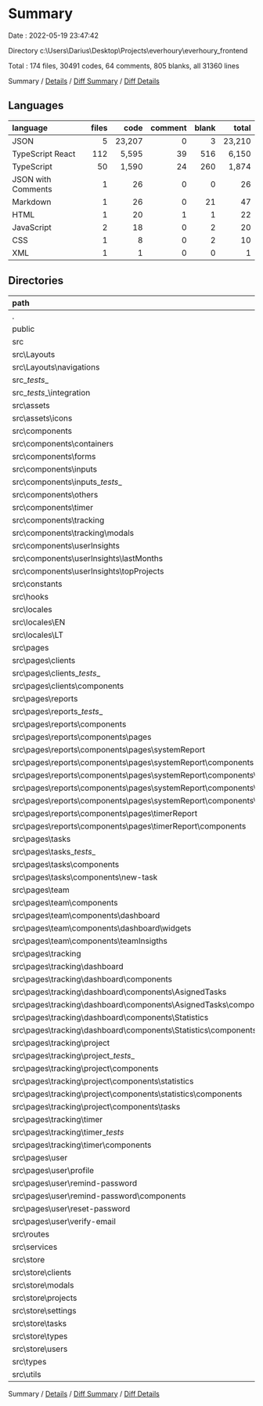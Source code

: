 # Summary

Date : 2022-05-19 23:47:42

Directory c:\Users\Darius\Desktop\Projects\everhoury\everhoury_frontend

Total : 174 files,  30491 codes, 64 comments, 805 blanks, all 31360 lines

Summary / [Details](details.md) / [Diff Summary](diff.md) / [Diff Details](diff-details.md)

## Languages
| language | files | code | comment | blank | total |
| :--- | ---: | ---: | ---: | ---: | ---: |
| JSON | 5 | 23,207 | 0 | 3 | 23,210 |
| TypeScript React | 112 | 5,595 | 39 | 516 | 6,150 |
| TypeScript | 50 | 1,590 | 24 | 260 | 1,874 |
| JSON with Comments | 1 | 26 | 0 | 0 | 26 |
| Markdown | 1 | 26 | 0 | 21 | 47 |
| HTML | 1 | 20 | 1 | 1 | 22 |
| JavaScript | 2 | 18 | 0 | 2 | 20 |
| CSS | 1 | 8 | 0 | 2 | 10 |
| XML | 1 | 1 | 0 | 0 | 1 |

## Directories
| path | files | code | comment | blank | total |
| :--- | ---: | ---: | ---: | ---: | ---: |
| . | 174 | 30,491 | 64 | 805 | 31,360 |
| public | 1 | 25 | 0 | 1 | 26 |
| src | 166 | 7,251 | 60 | 776 | 8,087 |
| src\Layouts | 4 | 240 | 0 | 18 | 258 |
| src\Layouts\navigations | 2 | 215 | 0 | 14 | 229 |
| src\__tests__ | 2 | 180 | 3 | 5 | 188 |
| src\__tests__\integration | 1 | 76 | 2 | 4 | 82 |
| src\assets | 1 | 1 | 0 | 0 | 1 |
| src\assets\icons | 1 | 1 | 0 | 0 | 1 |
| src\components | 26 | 1,546 | 7 | 131 | 1,684 |
| src\components\containers | 1 | 9 | 0 | 3 | 12 |
| src\components\forms | 6 | 454 | 0 | 28 | 482 |
| src\components\inputs | 8 | 435 | 3 | 34 | 472 |
| src\components\inputs\__tests__ | 1 | 23 | 3 | 1 | 27 |
| src\components\others | 3 | 164 | 0 | 17 | 181 |
| src\components\timer | 1 | 53 | 0 | 8 | 61 |
| src\components\tracking | 5 | 316 | 3 | 31 | 350 |
| src\components\tracking\modals | 5 | 316 | 3 | 31 | 350 |
| src\components\userInsights | 2 | 115 | 1 | 10 | 126 |
| src\components\userInsights\lastMonths | 1 | 50 | 1 | 5 | 56 |
| src\components\userInsights\topProjects | 1 | 65 | 0 | 5 | 70 |
| src\constants | 5 | 105 | 0 | 18 | 123 |
| src\hooks | 2 | 31 | 0 | 7 | 38 |
| src\locales | 2 | 62 | 0 | 0 | 62 |
| src\locales\EN | 1 | 31 | 0 | 0 | 31 |
| src\locales\LT | 1 | 31 | 0 | 0 | 31 |
| src\pages | 75 | 3,457 | 29 | 331 | 3,817 |
| src\pages\clients | 5 | 257 | 16 | 19 | 292 |
| src\pages\clients\__tests__ | 1 | 81 | 3 | 6 | 90 |
| src\pages\clients\components | 3 | 124 | 13 | 10 | 147 |
| src\pages\reports | 10 | 302 | 2 | 28 | 332 |
| src\pages\reports\__tests__ | 2 | 29 | 2 | 2 | 33 |
| src\pages\reports\components | 7 | 254 | 0 | 23 | 277 |
| src\pages\reports\components\pages | 6 | 225 | 0 | 19 | 244 |
| src\pages\reports\components\pages\systemReport | 4 | 91 | 0 | 11 | 102 |
| src\pages\reports\components\pages\systemReport\components | 3 | 67 | 0 | 9 | 76 |
| src\pages\reports\components\pages\systemReport\components\UserItem | 2 | 51 | 0 | 7 | 58 |
| src\pages\reports\components\pages\systemReport\components\UserItem\components | 1 | 24 | 0 | 3 | 27 |
| src\pages\reports\components\pages\systemReport\components\UsersList | 1 | 16 | 0 | 2 | 18 |
| src\pages\reports\components\pages\timerReport | 2 | 134 | 0 | 8 | 142 |
| src\pages\reports\components\pages\timerReport\components | 1 | 91 | 0 | 5 | 96 |
| src\pages\tasks | 8 | 532 | 6 | 47 | 585 |
| src\pages\tasks\__tests__ | 1 | 115 | 4 | 3 | 122 |
| src\pages\tasks\components | 6 | 331 | 1 | 40 | 372 |
| src\pages\tasks\components\new-task | 2 | 131 | 0 | 10 | 141 |
| src\pages\team | 10 | 352 | 1 | 35 | 388 |
| src\pages\team\components | 9 | 261 | 1 | 27 | 289 |
| src\pages\team\components\dashboard | 3 | 101 | 0 | 9 | 110 |
| src\pages\team\components\dashboard\widgets | 2 | 74 | 0 | 6 | 80 |
| src\pages\team\components\teamInsigths | 1 | 4 | 1 | 0 | 5 |
| src\pages\tracking | 36 | 1,781 | 4 | 172 | 1,957 |
| src\pages\tracking\dashboard | 6 | 114 | 0 | 13 | 127 |
| src\pages\tracking\dashboard\components | 5 | 85 | 0 | 10 | 95 |
| src\pages\tracking\dashboard\components\AsignedTasks | 2 | 62 | 0 | 7 | 69 |
| src\pages\tracking\dashboard\components\AsignedTasks\components | 1 | 35 | 0 | 5 | 40 |
| src\pages\tracking\dashboard\components\Statistics | 3 | 23 | 0 | 3 | 26 |
| src\pages\tracking\dashboard\components\Statistics\components | 2 | 16 | 0 | 2 | 18 |
| src\pages\tracking\project | 24 | 1,323 | 0 | 119 | 1,442 |
| src\pages\tracking\project\__tests__ | 1 | 59 | 0 | 2 | 61 |
| src\pages\tracking\project\components | 22 | 1,170 | 0 | 107 | 1,277 |
| src\pages\tracking\project\components\statistics | 3 | 217 | 0 | 14 | 231 |
| src\pages\tracking\project\components\statistics\components | 2 | 186 | 0 | 11 | 197 |
| src\pages\tracking\project\components\tasks | 5 | 227 | 0 | 22 | 249 |
| src\pages\tracking\timer | 6 | 344 | 4 | 40 | 388 |
| src\pages\tracking\timer\__tests_ | 1 | 23 | 1 | 4 | 28 |
| src\pages\tracking\timer\components | 2 | 111 | 0 | 14 | 125 |
| src\pages\user | 6 | 233 | 0 | 30 | 263 |
| src\pages\user\profile | 1 | 41 | 0 | 3 | 44 |
| src\pages\user\remind-password | 2 | 88 | 0 | 8 | 96 |
| src\pages\user\remind-password\components | 1 | 76 | 0 | 6 | 82 |
| src\pages\user\reset-password | 1 | 41 | 0 | 8 | 49 |
| src\pages\user\verify-email | 1 | 40 | 0 | 7 | 47 |
| src\routes | 4 | 195 | 0 | 20 | 215 |
| src\services | 6 | 279 | 3 | 56 | 338 |
| src\store | 27 | 750 | 4 | 133 | 887 |
| src\store\clients | 4 | 91 | 1 | 14 | 106 |
| src\store\modals | 2 | 68 | 0 | 6 | 74 |
| src\store\projects | 4 | 72 | 1 | 15 | 88 |
| src\store\settings | 3 | 29 | 1 | 8 | 38 |
| src\store\tasks | 4 | 130 | 1 | 19 | 150 |
| src\store\types | 4 | 198 | 0 | 45 | 243 |
| src\store\users | 4 | 103 | 0 | 19 | 122 |
| src\types | 1 | 107 | 5 | 9 | 121 |
| src\utils | 5 | 176 | 6 | 27 | 209 |

Summary / [Details](details.md) / [Diff Summary](diff.md) / [Diff Details](diff-details.md)